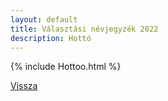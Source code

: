 ```yaml
---
layout: default
title: Választási névjegyzék 2022
description: Hottó
---
```


{% include Hottoo.html %}

[Vissza](./)